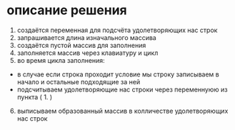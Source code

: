 # описание решения 
1. создаётся переменная для подсчёта удолетворяющих нас строк 
2. запрашивается длина изначального массива
3. создаётся пустой массив для заполнения 
4. заполняется массив через клавиатуру и цикл 
5. во время цикла заполнения:
* в случае если строка проходит условие мы строку записываем в начало и остальные подходящие за ней 
* подсчитываем удолетворяющие нас строки через переменнуюю из пункта ( 1. )
6. выписываем образованный массив в колличестве удолетворяющих нас строк